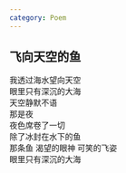 ```yaml
---
category: Poem
---
```


## 飞向天空的鱼

我透过海水望向天空  
眼里只有深沉的大海  
天空静默不语  
那是夜  
夜色席卷了一切  
除了冰封在水下的鱼  
那条鱼 渴望的眼神 可笑的飞姿  
眼里只有深沉的大海